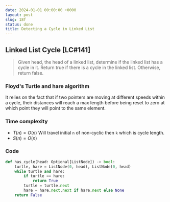 ```yaml
---
date: 2024-01-01 00:00:00 +0000
layout: post
slug: 18f
status: done
title: Detecting a Cycle in Linked List
---
```


## Linked List Cycle [LC#141]
> Given head, the head of a linked list, determine if the linked list has a cycle in it. Return true if there is a cycle in the linked list. Otherwise, return false.

### Floyd's Turtle and hare algorithm
It relies on the fact that if two pointers are moving at different speeds within a cycle, their distances will reach a max length before being reset to zero at which point they will point to the same element. 

### Time complexity
- $T(n) = O(n)$ Will travel initial `n` of non-cyclic then `k` which is cycle length.
- $S(n) = O(n)$

### Code
```python
def has_cycle(head: Optional[ListNode]) -> bool:
    turtle, hare = ListNode(0, head), ListNode(0, head)
    while turtle and hare:
        if turtle == hare:
            return True
        turtle = turtle.next
        hare = hare.next.next if hare.next else None
    return False
```